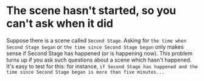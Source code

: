 # The scene hasn't started, so you can't ask when it did

Suppose there is a scene called `Second Stage`. Asking for `the time when Second Stage began` or `the time since Second Stage began` only makes sense if Second Stage has happened (or is happening now). This problem turns up if you ask such questions about a scene which hasn't happened. It's easy to test for this: for instance, `if Second Stage has happened and the time since Second Stage began is more than five minutes...`
